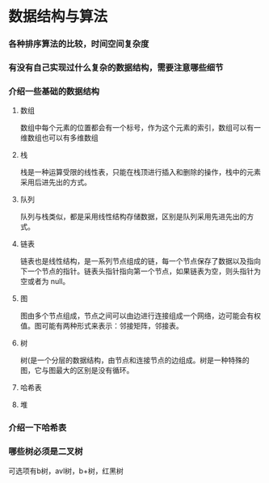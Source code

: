 # 数据结构与算法

### 各种排序算法的比较，时间空间复杂度

### 有没有自己实现过什么复杂的数据结构，需要注意哪些细节

### 介绍一些基础的数据结构

1. 数组

   数组中每个元素的位置都会有一个标号，作为这个元素的索引，数组可以有一维数组也可以有多维数组

2. 栈

   栈是一种运算受限的线性表，只能在栈顶进行插入和删除的操作，栈中的元素采用后进先出的方式。

3. 队列

   队列与栈类似，都是采用线性结构存储数据，区别是队列采用先进先出的方式。

4. 链表

   链表也是线性结构，是一系列节点组成的链，每一个节点保存了数据以及指向下一个节点的指针。链表头指针指向第一个节点，如果链表为空，则头指针为空或者为 null。

5. 图

   图由多个节点组成，节点之间可以由边进行连接组成一个网络，边可能会有权值。图可能有两种形式来表示：邻接矩阵，邻接表。

6. 树

   树(是一个分层的数据结构，由节点和连接节点的边组成。树是一种特殊的图，它与图最大的区别是没有循环。

7. 哈希表

8. 堆



### 介绍一下哈希表

### 哪些树必须是二叉树

可选项有b树，avl树，b+树，红黑树